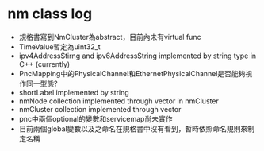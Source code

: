 # nm class log
- 規格書寫到NmCluster為abstract，目前內未有virtual func
- TimeValue暫定為uint32_t
- ipv4AddressStirng and ipv6AddressString implemented by string type in C++ (currently)
- PncMapping中的PhysicalChannel和EthernetPhysicalChannel是否能夠視作同一型態?
- shortLabel implemented by string
- nmNode collection implemented through vector in nmCluster 
- nmCluster collection implemented through vector
- pnc中兩個optional的變數和servicemap尚未實作
- 目前兩個global變數<NmConfig>以及<NmInstantiation>之命名在規格書中沒有看到，暫時依照命名規則來制定名稱
